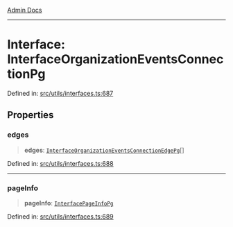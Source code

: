 [Admin Docs](/)

***

# Interface: InterfaceOrganizationEventsConnectionPg

Defined in: [src/utils/interfaces.ts:687](https://github.com/PalisadoesFoundation/talawa-admin/blob/main/src/utils/interfaces.ts#L687)

## Properties

### edges

> **edges**: [`InterfaceOrganizationEventsConnectionEdgePg`](InterfaceOrganizationEventsConnectionEdgePg.md)[]

Defined in: [src/utils/interfaces.ts:688](https://github.com/PalisadoesFoundation/talawa-admin/blob/main/src/utils/interfaces.ts#L688)

***

### pageInfo

> **pageInfo**: [`InterfacePageInfoPg`](InterfacePageInfoPg.md)

Defined in: [src/utils/interfaces.ts:689](https://github.com/PalisadoesFoundation/talawa-admin/blob/main/src/utils/interfaces.ts#L689)
